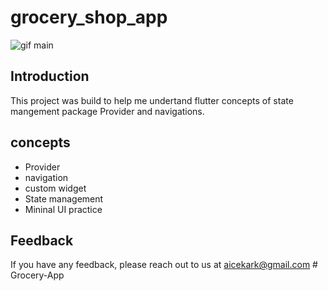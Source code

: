 # grocery_shop_app

![gif main](https://github.com/JikokuAice/personal-project/assets/134251470/6ab26ad5-a315-4a71-a7a2-212b2a183bdd)

## Introduction

This project was build to help me undertand flutter concepts of state mangement package Provider and navigations.

## concepts

- Provider
- navigation
- custom widget
- State management
- Mininal UI practice

## Feedback

If you have any feedback, please reach out to us at aicekark@gmail.com
#   G r o c e r y - A p p  
 